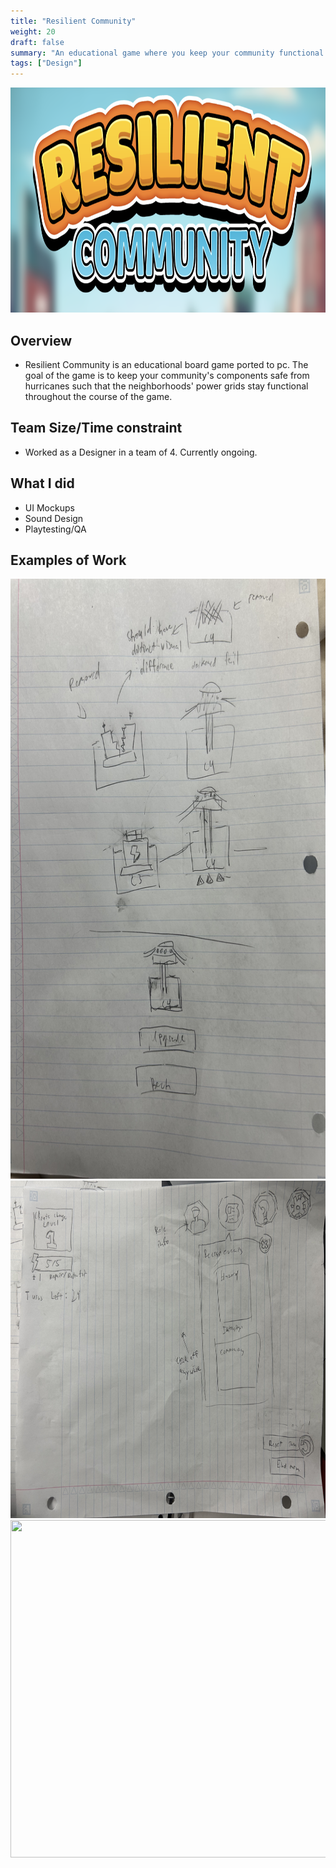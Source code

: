```yaml
---
title: "Resilient Community"
weight: 20
draft: false
summary: "An educational game where you keep your community functional in the face of natural disasters"
tags: ["Design"]
---
```

<p><img src="featured.png" width="900" height = "360"></p>

## Overview
- Resilient Community is an educational board game ported to pc. The goal of the game is to keep your community's components safe from hurricanes such that the neighborhoods' power grids stay functional throughout the course of the game.

## Team Size/Time constraint
- Worked as a Designer in a team of 4. Currently ongoing.

## What I did
- UI Mockups
- Sound Design
- Playtesting/QA

## Examples of Work

<picture>
  <img src="components mockup.jpg" width="540" height="960">
</picture>

<picture>
  <img src="UI mockup.jpg"width="960" height="540">
</picture>

<picture>
  <img src="ingame.png"width="960" height="540">
</picture>
